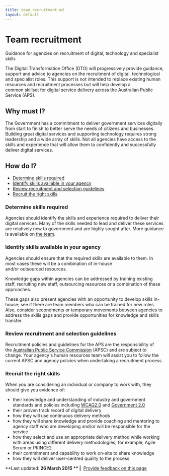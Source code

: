 ```yaml
---
title: team_recruitment.md
layout: default
---
```

Team recruitment
================

Guidance for agencies on recruitment of digital, technology and specialist skills

The Digital Transformation Office (DTO) will progressively provide guidance, support and advice to agencies on the recruitment of digital, technological and specialist roles. This support is not intended to replace existing human resources and recruitment processes but will help develop a common skillset for digital service delivery across the Australian Public Service (APS).

Why must I?
-----------

The Government has a commitment to deliver government services digitally from start to finish to better serve the needs of citizens and businesses. Building great digital services and supporting technology requires strong leadership and a wide array of skills. Not all agencies have access to the skills and experience that will allow them to confidently and successfully deliver digital services.

How do I?
---------

-   [Determine skills required](../../node/team_recruitment.md#determine)
-   [Identify skills available in your agency](../../node/team_recruitment.md#identify)
-   [Review recruitment and selection guidelines](../../node/team_recruitment.md#selection)
-   [Recruit the right skills](../../node/team_recruitment.md#recruit)

### Determine skills required

Agencies should identify the skills and experience required to deliver their digital services. Many of the skills needed to lead and deliver these services are relatively new to government and are highly sought after. More guidance is available on [the team](../../the_team.md).

### Identify skills available in your agency

Agencies should ensure that the required skills are available to them. In most cases these will be a combination of in-house and/or outsourced resources.

Knowledge gaps within agencies can be addressed by training existing staff, recruiting new staff, outsourcing resources or a combination of these approaches.

These gaps also present agencies with an opportunity to develop skills in-house; see if there are team members who can be trained for new roles. Also, consider secondments or temporary movements between agencies to address the skills gaps and provide opportunities for knowledge and skills transfer.

### Review recruitment and selection guidelines

Recruitment policies and guidelines for the APS are the responsibility of the [Australian Public Service Commission](http://www.apsc.gov.au/) (APSC) and are subject to change. Your agency's human resources team will assist you to follow the current APSC and agency policies when undertaking a recruitment process.

### Recruit the right skills

When you are considering an individual or company to work with, they should give you evidence of:

-   their knowledge and understanding of industry and government standards and policies including [WCAG2.0](http://www.finance.gov.au/publications/wcag-2-implementation/) and [Government 2.0](http://www.finance.gov.au/policy-guides-procurement/gov20/)
-   their proven track record of digital delivery
-   how they will use continuous delivery methods
-   how they will share knowledge and provide coaching and mentoring to agency staff who are developing and/or will be responsible for the service
-   how they select and use an appropriate delivery method while working with areas using different delivery methodologies; for example, Agile Scrum or PRINCE2
-   their commitment and capability to work on-site to share knowledge
-   how they will deliver user-centred quality to the process.

**Last updated: **26 March 2015 ** |**  [Provide feedback on this page](../../feedback%3Furl_from=Recruitment.html)

